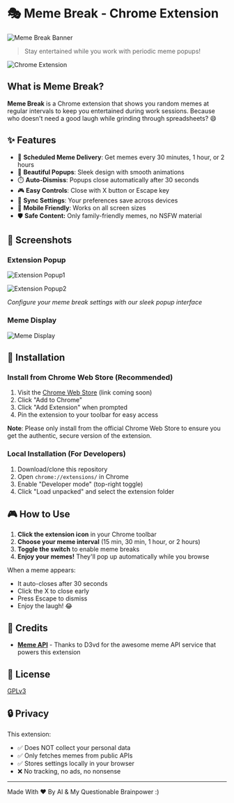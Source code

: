 # 🎭 Meme Break - Chrome Extension

![Meme Break Banner](https://github.com/mosroom/meme-break/blob/main/assets/MemeBreakBanner.png)

> Stay entertained while you work with periodic meme popups!

![Chrome Extension](https://img.shields.io/badge/Chrome-Extension-4285f4?style=for-the-badge&logo=googlechrome&logoColor=white)

## What is Meme Break?

**Meme Break** is a Chrome extension that shows you random memes at regular intervals to keep you entertained during work sessions. Because who doesn't need a good laugh while grinding through spreadsheets? 😄

## ✨ Features

- 🎯 **Scheduled Meme Delivery**: Get memes every 30 minutes, 1 hour, or 2 hours
- 🎨 **Beautiful Popups**: Sleek design with smooth animations
- ⏱️ **Auto-Dismiss**: Popups close automatically after 30 seconds
- 🎮 **Easy Controls**: Close with X button or Escape key
- 💾 **Sync Settings**: Your preferences save across devices
- 📱 **Mobile Friendly**: Works on all screen sizes
- 🛡️ **Safe Content:** Only family-friendly memes, no NSFW material

## 📱 Screenshots

### Extension Popup
![Extension Popup1](https://github.com/mosroom/meme-break/blob/main/assets/Popup1.png)

![Extension Popup2](https://github.com/mosroom/meme-break/blob/main/assets/Popup2.png)

*Configure your meme break settings with our sleek popup interface*

### Meme Display
![Meme Display](https://github.com/mosroom/meme-break/blob/main/assets/MemePopup.png)

## 🚀 Installation

### Install from Chrome Web Store (Recommended)

1. Visit the [Chrome Web Store](https://chrome.google.com/webstore) (link coming soon)
2. Click "Add to Chrome"
3. Click "Add Extension" when prompted
4. Pin the extension to your toolbar for easy access

**Note**: Please only install from the official Chrome Web Store to ensure you get the authentic, secure version of the extension.

### Local Installation (For Developers)

1. Download/clone this repository
2. Open `chrome://extensions/` in Chrome
3. Enable "Developer mode" (top-right toggle)
4. Click "Load unpacked" and select the extension folder

## 🎮 How to Use

1. **Click the extension icon** in your Chrome toolbar
2. **Choose your meme interval** (15 min, 30 min, 1 hour, or 2 hours)  
3. **Toggle the switch** to enable meme breaks
4. **Enjoy your memes!** They'll pop up automatically while you browse

When a meme appears:
- It auto-closes after 30 seconds
- Click the X to close early
- Press Escape to dismiss
- Enjoy the laugh! 😂

## 🙏 Credits

- **[Meme API](https://github.com/D3vd/Meme_Api)** - Thanks to D3vd for the awesome meme API service that powers this extension

## 📄 License

[GPLv3](https://github.com/mosroom/meme-break/blob/main/LICENSE)

## 🔒 Privacy

This extension:
- ✅ Does NOT collect your personal data
- ✅ Only fetches memes from public APIs
- ✅ Stores settings locally in your browser
- ❌ No tracking, no ads, no nonsense

---

Made With ♥ By AI & My Questionable Brainpower :)
